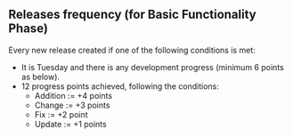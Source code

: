 ## Releases frequency (for Basic Functionality Phase)
Every new release created if one of the following conditions is met:
- It is Tuesday and there is any development progress (minimum 6 points as below).
- 12 progress points achieved, following the conditions:
  - Addition := +4 points
  - Change := +3 points
  - Fix := +2 point
  - Update := +1 points
